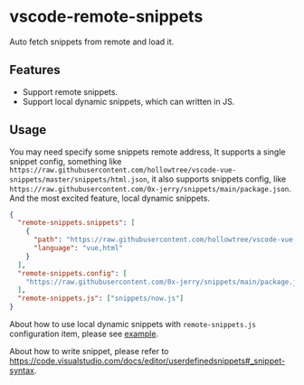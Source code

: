 # vscode-remote-snippets

Auto fetch snippets from remote and load it.

## Features

- Support remote snippets.
- Support local dynamic snippets, which can written in JS.

## Usage

You may need specify some snippets remote address, It supports a single snippet config, something like `https://raw.githubusercontent.com/hollowtree/vscode-vue-snippets/master/snippets/html.json`, it also supports snippets config, like `https://raw.githubusercontent.com/0x-jerry/snippets/main/package.json`. And the most excited feature, local dynamic snippets.

```json
{
  "remote-snippets.snippets": [
    {
      "path": "https://raw.githubusercontent.com/hollowtree/vscode-vue-snippets/master/snippets/html.json",
      "language": "vue,html"
    }
  ],
  "remote-snippets.config": [
    "https://raw.githubusercontent.com/0x-jerry/snippets/main/package.json"
  ],
  "remote-snippets.js": ["snippets/now.js"]
}
```

About how to use local dynamic snippets with `remote-snippets.js` configuration item, please see [example](./example).

About how to write snippet, please refer to https://code.visualstudio.com/docs/editor/userdefinedsnippets#_snippet-syntax.
